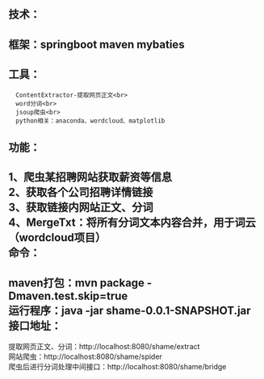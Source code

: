 技术：<br>
----
  框架：springboot maven  mybaties  <br>
  ----
  工具：<br>
  ----
      ContentExtractor-提取网页正文<br>
      word分词<br>
      jsoup爬虫<br>
      python相关：anaconda、wordcloud、matplotlib
功能：<br>
----
  1、爬虫某招聘网站获取薪资等信息<br>
  2、获取各个公司招聘详情链接<br>
  3、获取链接内网站正文、分词<br>
  4、MergeTxt：将所有分词文本内容合并，用于词云（wordcloud项目）<br>
命令：<br>
----
  maven打包：mvn package -Dmaven.test.skip=true  <br>
  运行程序：java -jar shame-0.0.1-SNAPSHOT.jar<br>
接口地址：<br>
------
  提取网页正文、分词：http://localhost:8080/shame/extract<br>
  网站爬虫：http://localhost:8080/shame/spider<br>
  爬虫后进行分词处理中间接口：http://localhost:8080/shame/bridge<br>
  
  
